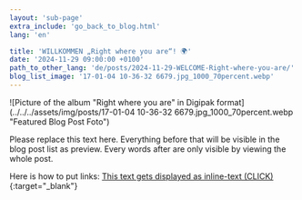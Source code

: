 ```yaml
---
layout: 'sub-page'
extra_include: 'go_back_to_blog.html'
lang: 'en'

title: 'WILLKOMMEN „Right where you are“! 🌍'
date: '2024-11-29 09:00:00 +0100'
path_to_other_lang: 'de/posts/2024-11-29-WELCOME-Right-where-you-are/'
blog_list_image: '17-01-04 10-36-32 6679.jpg_1000_70percent.webp'
---
```

![Picture of the album "Right where you are" in Digipak format](../../../assets/img/posts/17-01-04 10-36-32 6679.jpg_1000_70percent.webp "Featured Blog Post Foto")

Please replace this text here. Everything before that<!--more--> will be visible in the blog post list as preview. Every words after are only visible by viewing the whole post.

Here is how to put links: [This text gets displayed as inline-text (CLICK)](https://www.startnext.com/nbtf-right-where-you-are){:target="_blank"}

